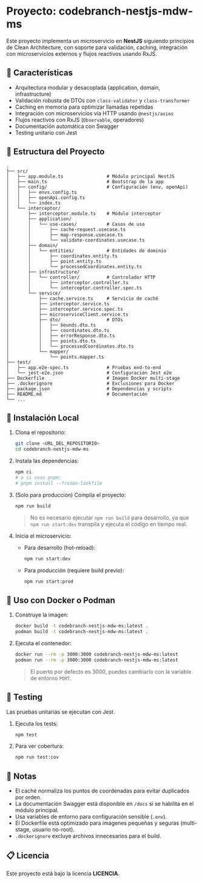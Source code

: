 # Proyecto: codebranch-nestjs-mdw-ms

Este proyecto implementa un microservicio en **NestJS** siguiendo principios de Clean Architecture, con soporte para validación, caching, integración con microservicios externos y flujos reactivos usando RxJS.

## 📌 Características
- Arquitectura modular y desacoplada (application, domain, infrastructure)
- Validación robusta de DTOs con `class-validator` y `class-transformer`
- Caching en memoria para optimizar llamadas repetidas
- Integración con microservicios vía HTTP usando `@nestjs/axios`
- Flujos reactivos con RxJS (`Observable`, operadores)
- Documentación automática con Swagger
- Testing unitario con Jest

## 📂 Estructura del Proyecto
```
.
├── src/
│   ├── app.module.ts                # Módulo principal NestJS
│   ├── main.ts                      # Bootstrap de la app
│   ├── config/                      # Configuración (env, openApi)
│   │   ├── envs.config.ts
│   │   ├── openApi.config.ts
│   │   └── index.ts
│   └── interceptor/
│       ├── interceptor.module.ts    # Módulo interceptor
│       ├── application/
│       │   └── use-cases/           # Casos de uso
│       │       ├── cache-request.usecase.ts
│       │       ├── map-response.usecase.ts
│       │       └── validate-coordinates.usecase.ts
│       ├── domain/
│       │   └── entities/            # Entidades de dominio
│       │       ├── coordinates.entity.ts
│       │       ├── point.entity.ts
│       │       └── processedCoordinates.entity.ts
│       ├── infrastructure/
│       │   └── controller/          # Controlador HTTP
│       │       ├── interceptor.controller.ts
│       │       └── interceptor.controller.spec.ts
│       └── service/
│           ├── cache.service.ts     # Servicio de caché
│           ├── interceptor.service.ts
│           ├── interceptor.service.spec.ts
│           ├── microserviceClient.service.ts
│           ├── dto/                 # DTOs
│           │   ├── bounds.dto.ts
│           │   ├── coordinates.dto.ts
│           │   ├── errorResponse.dto.ts
│           │   ├── points.dto.ts
│           │   └── processedCoordinates.dto.ts
│           └── mapper/
│               └── points.mapper.ts
├── test/
│   ├── app.e2e-spec.ts              # Pruebas end-to-end
│   └── jest-e2e.json                # Configuración Jest e2e
├── Dockerfile                       # Imagen Docker multi-stage
├── .dockerignore                    # Exclusiones para Docker
├── package.json                     # Dependencias y scripts
├── README.md                        # Documentación
└── ...
```

## 🚀 Instalación Local

1. Clona el repositorio:
   ```sh
   git clone <URL_DEL_REPOSITORIO>
   cd codebranch-nestjs-mdw-ms
   ```

2. Instala las dependencias:
   ```sh
   npm ci
   # o si usas pnpm:
   # pnpm install --frozen-lockfile
   ```

3. (Solo para producción) Compila el proyecto:
   ```sh
   npm run build
   ```
   > No es necesario ejecutar `npm run build` para desarrollo, ya que `npm run start:dev` transpila y ejecuta el código en tiempo real.

4. Inicia el microservicio:
   - Para desarrollo (hot-reload):
     ```sh
     npm run start:dev
     ```
   - Para producción (requiere build previo):
     ```sh
     npm run start:prod
     ```

## 🐳 Uso con Docker o Podman

1. Construye la imagen:
   ```sh
   docker build -t codebranch-nestjs-mdw-ms:latest .
   podman build -t codebranch-nestjs-mdw-ms:latest .
   ```

2. Ejecuta el contenedor:
   ```sh
   docker run --rm -p 3000:3000 codebranch-nestjs-mdw-ms:latest
   podman run --rm -p 3000:3000 codebranch-nestjs-mdw-ms:latest
   ```
   > El puerto por defecto es 3000, puedes cambiarlo con la variable de entorno `PORT`.

## 🧪 Testing

Las pruebas unitarias se ejecutan con Jest.

1. Ejecuta los tests:
   ```sh
   npm test
   ```

2. Para ver cobertura:
   ```sh
   npm run test:cov
   ```

## 📝 Notas
- El caché normaliza los puntos de coordenadas para evitar duplicados por orden.
- La documentación Swagger está disponible en `/docs` si se habilita en el módulo principal.
- Usa variables de entorno para configuración sensible (`.env`).
- El Dockerfile está optimizado para imágenes pequeñas y seguras (multi-stage, usuario no-root).
- `.dockerignore` excluye archivos innecesarios para el build.

## 📋 Licencia
Este proyecto está bajo la licencia **LICENCIA**.
